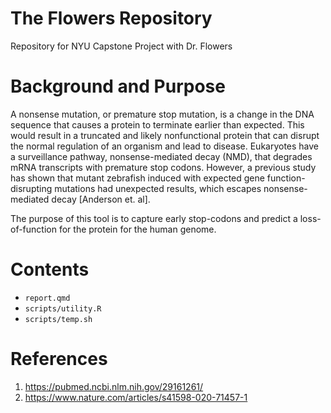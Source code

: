 # The Flowers Repository
Repository for NYU Capstone Project with Dr. Flowers

# Background and Purpose
A nonsense mutation, or premature stop mutation, is a change in the DNA sequence that causes a protein to terminate earlier than expected. This would result in a truncated and likely nonfunctional protein that can disrupt the normal regulation of an organism and lead to disease. Eukaryotes have a surveillance pathway, nonsense-mediated decay (NMD), that degrades mRNA transcripts with premature stop codons. However, a previous study has shown that mutant zebrafish induced with expected gene function-disrupting mutations had unexpected results, which escapes nonsense-mediated decay [Anderson et. al]. 

The purpose of this tool is to capture early stop-codons and predict a loss-of-function for the protein for the human genome. 

# Contents
* `report.qmd`
* `scripts/utility.R`
* `scripts/temp.sh`

# References
1. https://pubmed.ncbi.nlm.nih.gov/29161261/
2. https://www.nature.com/articles/s41598-020-71457-1
